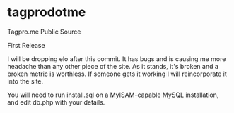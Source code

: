 tagprodotme
===========

Tagpro.me Public Source

First Release

I will be dropping elo after this commit. It has bugs and is causing me more headache than any other piece of the site. As it stands, it's broken and a broken metric is worthless. If someone gets it working I will reincorporate it into the site.

You will need to run install.sql on a MyISAM-capable MySQL installation, and edit db.php with your details.
